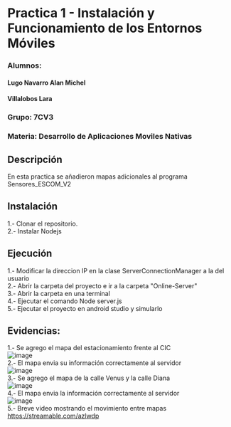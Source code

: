 # Practica 1 - Instalación y Funcionamiento de los Entornos Móviles
### Alumnos: 
#### Lugo Navarro Alan Michel
#### Villalobos Lara 

### Grupo: 7CV3
### Materia: Desarrollo de Aplicaciones Moviles Nativas

## Descripción
En esta practica se añadieron mapas adicionales al programa Sensores_ESCOM_V2
## Instalación
1.- Clonar el repositorio.<br>
2.- Instalar Nodejs<br>
## Ejecución
1.- Modificar la direccion IP en la clase ServerConnectionManager a la del usuario<br>
2.- Abrir la carpeta del proyecto e ir a la carpeta "Online-Server"<br>
3.- Abrir la carpeta en una terminal<br>
4.- Ejecutar el comando Node server.js<br>
5.- Ejecutar el proyecto en android studio y simularlo<br>

## Evidencias:
1.- Se agrego el mapa del estacionamiento frente al CIC<br>
![image](https://github.com/user-attachments/assets/6bdffd7c-5268-4bd0-a5b2-ff562839a14b)<br>
2.- El mapa envia su información correctamente al servidor<br>
![image](https://github.com/user-attachments/assets/eb9bd6d5-6501-4468-a04c-b20233469b56)<br>
3.- Se agrego el mapa de la calle Venus y la calle Diana<br>
![image](https://github.com/user-attachments/assets/17f70de6-5a73-4a5c-ba02-b7354b914648)<br>
4.- El mapa envia la información correctamente al servidor<br>
![image](https://github.com/user-attachments/assets/745a449e-a8b9-4d6a-ba78-afc42287800e)<br>
5.- Breve video mostrando el movimiento entre mapas<br>
https://streamable.com/azlwdp






